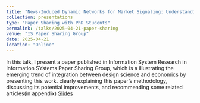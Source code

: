 ```yaml
---
title: "News-Induced Dynamic Networks for Market Signaling: Understanding the Impact of News on Firm Equity Value"
collection: presentations
type: "Paper Sharing with PhD Students"
permalink: /talks/2025-04-21-paper-sharing
venue: "IS Paper Sharing Group"
date: 2025-04-21
location: "Online"
---
```

In this talk, I present a paper published in Information System Research in Information SYstems Paper Sharing Group, which is a illustrating the emerging trend of integration between design science and economics by presenting this work. clearly explaining this paper’s methodology, discussing its potential improvements, and recommending some related articles(in appendix)
[Slides](https://zeshentian.github.io/files/talk.pptx)

